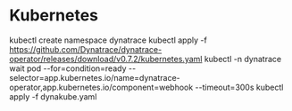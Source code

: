 # Kubernetes 
kubectl create namespace dynatrace
kubectl apply -f https://github.com/Dynatrace/dynatrace-operator/releases/download/v0.7.2/kubernetes.yaml
kubectl -n dynatrace wait pod --for=condition=ready --selector=app.kubernetes.io/name=dynatrace-operator,app.kubernetes.io/component=webhook --timeout=300s
kubectl apply -f dynakube.yaml
